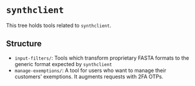 # `synthclient`

This tree holds tools related to `synthclient`.

## Structure

- `input-filters/`: Tools which transform proprietary FASTA formats to the generic format expected by `synthclient`
- `manage-exemptions/`: A tool for users who want to manage their customers' exemptions. It augments requests with 2FA OTPs.
